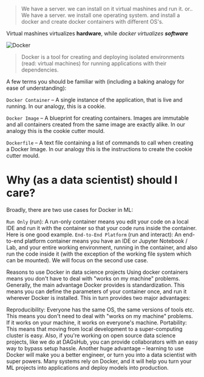 > We have a server. we can install on it virtual mashines and run it. or..  
> We have a server. we install one operating system. and install a docker and create docker containers with different OS's.

Virtual mashines virtualizes **hardware**, while _docker virtualizes **software**_


![Docker](https://user-images.githubusercontent.com/63263301/227731841-7464eb9d-8de2-4159-8e98-0eebe5ba202c.png)


> Docker is a tool for creating and deploying isolated environments (read: virtual machines) for running applications with their dependencies.

A few terms you should be familiar with (including a baking analogy for ease of understanding):

`Docker Container` – A single instance of the application, that is live and running. In our analogy, this is a cookie.

`Docker Image` – A blueprint for creating containers. Images are immutable and all containers created from the same image are exactly alike. In our analogy this is the cookie cutter mould.

`Dockerfile` – A text file containing a list of commands to call when creating a Docker Image. In our analogy this is the instructions to create the cookie cutter mould.

# Why (as a data scientist) should I care?
Broadly, there are two use cases for Docker in ML:

`Run Only` (run): A run-only container means you edit your code on a local IDE and run it with the container so that your code runs inside the container. Here is one good example.
`End-to-End Platform` (run and interact): An end-to-end platform container means you have an IDE or Jupyter Notebook / Lab, and your entire working environment, running in the container, and also run the code inside it (with the exception of the working file system which can be mounted).
We will focus on the second use case.

Reasons to use Docker in data science projects
Using docker containers means you don't have to deal with "works on my machine" problems.
Generally, the main advantage Docker provides is standardization. This means you can define the parameters of your container once, and run it wherever Docker is installed. This in turn provides two major advantages:

Reproducibility: Everyone has the same OS, the same versions of tools etc. This means you don't need to deal with "works on my machine" problems. If it works on your machine, it works on everyone's machine.
Portability: This means that moving from local development to a super-computing cluster is easy. Also, if you're working on open source data science projects, like we do at DAGsHub, you can provide collaborators with an easy way to bypass setup hassle.
Another huge advantage – learning to use Docker will make you a better engineer, or turn you into a data scientist with super powers. Many systems rely on Docker, and it will help you turn your ML projects into applications and deploy models into production.
